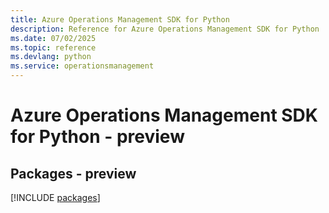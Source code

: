 ```yaml
---
title: Azure Operations Management SDK for Python
description: Reference for Azure Operations Management SDK for Python
ms.date: 07/02/2025
ms.topic: reference
ms.devlang: python
ms.service: operationsmanagement
---
```

# Azure Operations Management SDK for Python - preview
## Packages - preview
[!INCLUDE [packages](operations-management-index.md)]